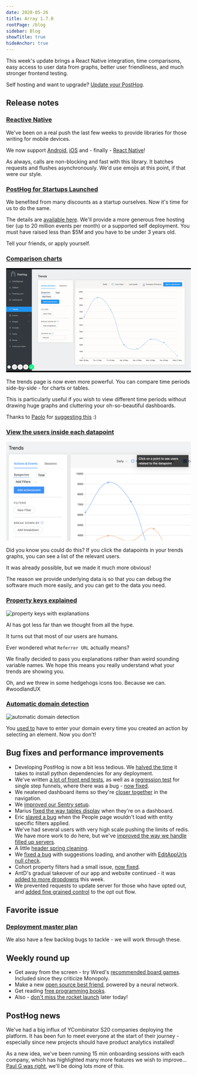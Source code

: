 ```yaml
---
date: 2020-05-26
title: Array 1.7.0
rootPage: /blog
sidebar: Blog
showTitle: true
hideAnchor: true
---
```


This week's update brings a React Native integration, time comparisons, easy access to user data from graphs, better user friendliness, and much stronger frontend testing.

Self hosting and want to upgrade? [Update your PostHog](/docs/configuring-posthog/upgrading-posthog).

## Release notes

### [Reactive Native](https://github.com/PostHog/posthog-react-native)

We've been on a real push the last few weeks to provide libraries for those writing for mobile devices.

We now support [Android](/docs/integrations/android-integration), [iOS](/docs/integrations/ios-integration) and - finally - [React Native](/docs/integrations/react-native-integration)!

As always, calls are non-blocking and fast with this library. It batches requests and flushes asynchronously. We'd use emojis at this point, if that were our style.

### [PostHog for Startups Launched](/startups)

We benefited from many discounts as a startup ourselves. Now it's time for us to do the same.

The details are [available here](/startups). We'll provide a more generous free hosting tier (up to 20 million events per month) or a supported self deployment. You must have raised less than \$5M and you have to be under 3 years old.

Tell your friends, or apply yourself.

### [Comparison charts](https://github.com/PostHog/posthog/pull/824)

![Comparison charts](../images/side-by-side-comparison.gif)

The trends page is now even more powerful. You can compare time periods side-by-side - for charts or tables.

This is particularly useful if you wish to view different time periods without drawing huge graphs and cluttering your oh-so-beautiful dashboards.

Thanks to [Paolo](https://github.com/PaoloC68) for [suggesting this](https://github.com/PostHog/posthog/issues/715) :)

### [View the users inside each datapoint](https://github.com/PostHog/posthog/pull/830/commits/64e1ef34b5d8565934b1980d33432cef4e7002f7)

![Hover breakdown](../images/hover-breakdown.png)

Did you know you could do this? If you click the datapoints in your trends graphs, you can see a list of the relevant users.

It was already possible, but we made it much more obvious!

The reason we provide underlying data is so that you can debug the software much more easily, and you can get to the data you need.

### [Property keys explained](https://github.com/PostHog/posthog/pull/822)

![property keys with explanations](https://user-images.githubusercontent.com/1727427/82579579-ed280500-9b85-11ea-92fe-6e7fe67c9d86.png)

AI has got less far than we thought from all the hype.

It turns out that most of our users are humans.

Ever wondered what ```Referrer URL``` actually means?

We finally decided to pass you explanations rather than weird sounding variable names. We hope this means you really understand what your trends are showing you.

Oh, and we threw in some hedgehogs icons too. Because we can. #woodlandUX

### [Automatic domain detection](https://github.com/PostHog/posthog/pull/815)

![automatic domain detection](https://user-images.githubusercontent.com/1727427/82486899-72071600-9ad5-11ea-8bd1-2f589cc69d34.png)

You [used to](https://github.com/PostHog/posthog/issues/764) have to enter your domain every time you created an action by selecting an element. Now you don't!

## Bug fixes and performance improvements

* Developing PostHog is now a bit less tedious. We [halved the time](https://github.com/PostHog/posthog/pull/826) it takes to install python dependencies for any deployment.
* We've written [a lot of front end tests](https://github.com/PostHog/posthog/pull/802), as well as a [regression test](https://github.com/PostHog/posthog/pull/819) for single step funnels, where there was a bug - [now fixed](https://github.com/PostHog/posthog/pull/817).
* We neatened dashboard items so they're [closer together](https://github.com/PostHog/posthog/pull/846) in the navigation.
* We [improved our Sentry setup](https://github.com/PostHog/posthog/pull/842).
* Marius [fixed the way tables display](https://github.com/PostHog/posthog/pull/838) when they're on a dashboard.
* Eric [slayed a bug](https://github.com/PostHog/posthog/pull/832) when the People page wouldn't load with entity specific filters applied.
* We've had several users with very high scale pushing the limits of redis. We have more work to do here, but we've [improved the way we handle filled up servers](https://github.com/PostHog/posthog/pull/825).
* A little [header spring cleaning](https://github.com/PostHog/posthog/pull/831).
* We [fixed a bug](https://github.com/PostHog/posthog/pull/835) with suggestions loading, and another with [EditAppUrls null check](https://github.com/PostHog/posthog/pull/829).
* Cohort property filters had a small issue, [now fixed](https://github.com/PostHog/posthog/pull/828).
* AntD's gradual takeover of our app and website continued - it was [added to more dropdowns](https://github.com/PostHog/posthog/pull/814) this week.
* We prevented requests to update server for those who have opted out, and [added fine grained control](https://github.com/PostHog/posthog/pull/821) to the opt out flow.

## Favorite issue

### [Deployment master plan](hhttps://github.com/PostHog/posthog/issues/799)

We also have a few backlog bugs to tackle - we will work through these.

## Weekly round up

* Get away from the screen - try Wired's [recommended board games](https://www.wired.co.uk/article/best-board-games-2020). Included since they criticize Monopoly.
* Make a new [open source best friend](https://github.com/olivia-ai/olivia), powered by a neural network.
* Get reading [free programming books](https://github.com/EbookFoundation/free-programming-books).
* Also - [don't miss the rocket launch](https://www.kennedyspacecenter.com/launches-and-events/events-calendar/see-a-rocket-launch) later today!

## PostHog news

We've had a big influx of YCombinator S20 companies deploying the platform. It has been fun to meet everyone at the start of their journey - especially since new projects should have product analytics installed!

As a new idea, we've been running 15 min onboarding sessions with each company, which has highlighted many more features we wish to improve… [Paul G was right](https://twitter.com/paulg/status/898476047263518720?lang=en), we'll be doing lots more of this.
